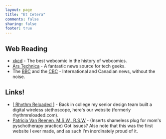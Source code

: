```yaml
---
layout: page
title: "Et Cetera"
comments: false
sharing: false
footer: true
---
```

Web Reading
-----------

  * [xkcd](http://xkcd.com) - The best webcomic in the history of webcomics.
  * [Ars Technica](http://arstechnica.com) - A fantastic news source for tech geeks.
  * The [BBC](http://news.bbc.co.uk) and the [CBC](http://www.cbc.ca/news) - International and Canadian
    news, without the noise.

Links!
------

  * [\[ Rhythm Reloaded \]](http://www.calvin.edu/academic/engineering/senior-design/SeniorDesign07-08/Team06/) - Back in college my senior design team built a digital wireless stethoscope, here's
    our website (formerly rhythmreloaded.com).
  * [Patricia Van Reenen, M.S.W., R.S.W](http://www.pvanreenen.com) - (Inserts shameless plug for mom's pyschotherapy practice) Got issues?
    Also note that this was the first website I ever made, and as such I'm inordinately proud of it.
